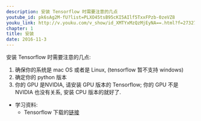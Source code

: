 ```yaml
---
description: 安装 Tensorflow 时需要注意的几点
youtube_id: pk6sAg2M-fU?list=PLXO45tsB95cKI5AIlf5TxxFPzb-0zeVZ8
youku_link: http://v.youku.com/v_show/id_XMTYxMzQzMjEyNA==.html?f=27327189&o=1
chapter: 1
title: 安装
date: 2016-11-3
---
```


安装 Tensorflow 时需要注意的几点:
1. 确保你的系统是 mac OS 或者是 Linux, (tensorflow 暂不支持 windows)
2. 确定你的 python 版本
3. 你的 GPU 是NVIDIA, 请安装 GPU 版本的 Tensorflow; 你的 GPU 不是 NVIDIA 也没有关系, 安装 CPU 版本的就好了.

* 学习资料:
  * Tensorflow 下载的[链接](https://www.tensorflow.org/versions/r0.9/get_started/os_setup.html)
